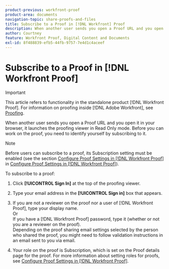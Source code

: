 ```yaml
---
product-previous: workfront-proof
product-area: documents
navigation-topic: share-proofs-and-files
title: Subscribe to a Proof in [!DNL Workfront] Proof
description: When another user sends you open a Proof URL and you open it in your browser, it launches the proofing viewer in Read Only mode. Before you can work on the proof, you need to identify yourself by subscribing to it.
author: Courtney
feature: Workfront Proof, Digital Content and Documents
exl-id: 8f488839-efb5-44fb-9757-7e4d1c4aceef
---
```

# Subscribe to a Proof in [!DNL Workfront Proof]

>[!IMPORTANT]
>
>This article refers to functionality in the standalone product [!DNL Workfront Proof]. For information on proofing inside [!DNL Adobe Workfront], see [Proofing](../../../review-and-approve-work/proofing/proofing.md).

When another user sends you open a Proof URL and you open it in your browser, it launches the proofing viewer in Read Only mode. Before you can work on the proof, you need to identify yourself by subscribing to it.

>[!NOTE]
>
>Before users can subscribe to a proof, its Subscription setting must be enabled (see the section [Configure Proof Settings in [!DNL Workfront Proof]](../../../workfront-proof/wp-work-proofsfiles/manage-your-work/configure-proof-settings.md) in [Configure Proof Settings in [!DNL Workfront Proof]](../../../workfront-proof/wp-work-proofsfiles/manage-your-work/configure-proof-settings.md)).

To subscribe to a proof:

1. Click **[!UICONTROL Sign In]** at the top of the proofing viewer.
1. Type your email address in the **[!UICONTROL Sign in]** box that appears.
1. If you are not a reviewer on the proof nor a user of [!DNL Workfront Proof], type your display name.\
   Or\
   If you have a [!DNL Workfront Proof] password, type it (whether or not you are a reviewer on the proof).\
   Depending on the proof sharing email settings selected by the person who shared the proof, you might need to follow validation instructions in an email sent to you via email.

1. Your role on the proof is Subscription, which is set on the Proof details page for the proof. For more information about setting roles for proofs, see [Configure Proof Settings in [!DNL Workfront Proof]](../../../workfront-proof/wp-work-proofsfiles/manage-your-work/configure-proof-settings.md).
